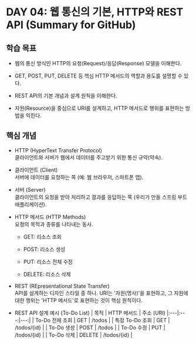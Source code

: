 # DAY 04: 웹 통신의 기본, HTTP와 REST API (Summary for GitHub)

## 학습 목표

* 웹의 통신 방식인 HTTP의 요청(Request)/응답(Response) 모델을 이해한다.

* GET, POST, PUT, DELETE 등 핵심 HTTP 메서드의 역할과 용도를 설명할 수 있다.

* REST API의 기본 개념과 설계 원칙을 이해한다.

* 자원(Resource)을 중심으로 URI를 설계하고, HTTP 메서드로 행위를 표현하는 방법을 익힌다.

## 핵심 개념

* HTTP (HyperText Transfer Protocol)  
클라이언트와 서버가 웹에서 데이터를 주고받기 위한 통신 규약(약속).

* 클라이언트 (Client)  
서버에 데이터를 요청하는 쪽 (예: 웹 브라우저, 스마트폰 앱).

* 서버 (Server)  
클라이언트의 요청을 받아 처리하고 결과를 응답하는 쪽 (우리가 만들 스프링 부트 애플리케이션).

* HTTP 메서드 (HTTP Methods)  
요청의 목적과 종류를 나타내는 동사.

   * GET: 리소스 조회

   * POST: 리소스 생성

   * PUT: 리소스 전체 수정

   * DELETE: 리소스 삭제

* REST (REpresentational State Transfer)  
API를 설계하는 디자인 스타일 중 하나. URI는 '자원(명사)'을 표현하고, 그 자원에 대한 행위는 'HTTP 메서드'로 표현하는 것이 핵심 원칙이다.

* REST API 설계 예시 (To-Do List)
| 목적 | HTTP 메서드 | 주소 (URI)
|:---|:---:|---:|
| To-Do 전체 조회 | GET | /todos |
| 특정 To-Do 조회 | GET | /todos/{id} |
| To-Do 생성 | POST | /todos |
| To-Do 수정 | PUT | /todos/{id} |
| To-Do 삭제 | DELETE | /todos/{id} |